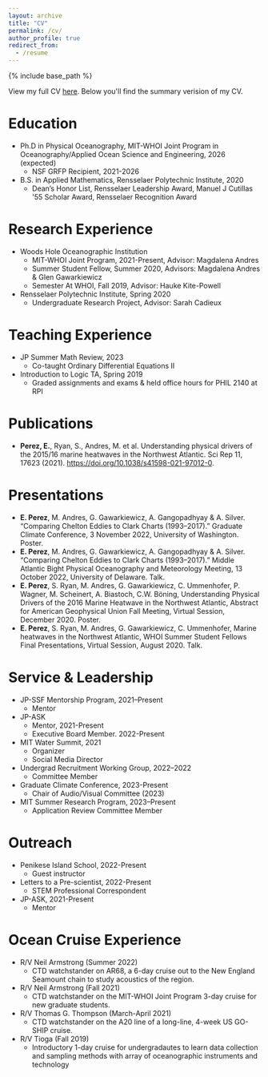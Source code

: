 ```yaml
---
layout: archive
title: "CV"
permalink: /cv/
author_profile: true
redirect_from:
  - /resume
---
```


{% include base_path %}

View my full CV [here](https://docs.google.com/document/d/1SCyCq02UhmFdHJE0R0XNfRBcwvJ8-XwOPwA6L10VnX0/edit?usp=sharing). Below you'll find the summary verision of my CV.

Education
======
* Ph.D in Physical Oceanography, MIT-WHOI Joint Program in Oceanography/Applied Ocean Science and Engineering, 2026 (expected)
  * NSF GRFP Recipient, 2021-2026 
* B.S. in Applied Mathematics, Rensselaer Polytechnic Institute, 2020
  * Dean’s Honor List, Rensselaer Leadership Award, Manuel J Cutillas '55 Scholar Award, Rensselaer Recognition Award

Research Experience
======
* Woods Hole Oceanographic Institution
  * MIT-WHOI Joint Program, 2021-Present, Advisor: Magdalena Andres
  * Summer Student Fellow, Summer 2020, Advisors: Magdalena Andres & Glen Gawarkiewicz
  * Semester At WHOI, Fall 2019, Advisor: Hauke Kite-Powell
* Rensselaer Polytechnic Institute, Spring 2020
  * Undergraduate Research Project, Advisor: Sarah Cadieux
  
Teaching Experience
======
* JP Summer Math Review, 2023
  * Co-taught Ordinary Differential Equations II
* Introduction to Logic TA, Spring 2019
  * Graded assignments and exams & held office hours for PHIL 2140 at RPI 

Publications
======
* **Perez, E.**, Ryan, S., Andres, M. et al. Understanding physical drivers of the 2015/16 marine heatwaves in the Northwest Atlantic. Sci Rep 11, 17623 (2021). https://doi.org/10.1038/s41598-021-97012-0.
  
Presentations
======
* **E. Perez**, M. Andres, G. Gawarkiewicz, A. Gangopadhyay & A. Silver. “Comparing Chelton Eddies to Clark Charts (1993–2017).” Graduate Climate Conference, 3 November 2022, University of Washington. Poster.
* **E. Perez**, M. Andres, G. Gawarkiewicz, A. Gangopadhyay & A. Silver. “Comparing Chelton Eddies to Clark Charts (1993–2017).” Middle Atlantic Bight Physical Oceanography and Meteorology Meeting, 13 October 2022, University of Delaware. Talk.
* **E. Perez**, S. Ryan, M. Andres, G. Gawarkiewicz, C. Ummenhofer, P. Wagner, M. Scheinert, A. Biastoch, C.W. Böning, Understanding Physical Drivers of the 2016 Marine Heatwave in the Northwest Atlantic, Abstract for American Geophysical Union Fall Meeting, Virtual Session, December 2020. Poster.
* **E. Perez**, S. Ryan, M. Andres, G. Gawarkiewicz, C. Ummenhofer, Marine heatwaves in the Northwest Atlantic, WHOI Summer Student Fellows Final Presentations, Virtual Session, August 2020. Talk. 
  
Service & Leadership
======
* JP-SSF Mentorship Program, 2021–Present
  * Mentor
* JP-ASK
  * Mentor, 2021-Present 
  * Executive Board Member. 2022-Present
* MIT Water Summit, 2021
  * Organizer
  * Social Media Director 
* Undergrad Recruitment Working Group, 2022–2022
  * Committee Member
* Graduate Climate Conference, 2023-Present
  * Chair of Audio/Visual Committee (2023)
* MIT Summer Research Program, 2023–Present
  * Application Review Committee Member
 
Outreach
======
* Penikese Island School, 2022-Present
  * Guest instructor
* Letters to a Pre-scientist, 2022-Present
  * STEM Professional Correspondent
* JP-ASK, 2021-Present
  * Mentor

Ocean Cruise Experience
======
* R/V Neil Armstrong (Summer 2022)
  *  CTD watchstander on AR68, a 6-day cruise out to the New England Seamount chain to study acoustics of the region.
* R/V Neil Armstrong (Fall  2021)
  * CTD watchstander on the MIT-WHOI Joint Program 3-day cruise for new graduate students.
* R/V Thomas G. Thompson	(March-April 2021)
  * CTD watchstander on the A20 line of a long-line, 4-week US GO-SHIP cruise. 
* R/V Tioga (Fall 2019)
  * Introductory 1-day cruise for undergradautes to learn data collection and sampling methods with array of oceanographic instruments and technology

